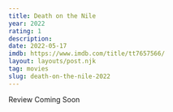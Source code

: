 ```yaml
---
title: Death on the Nile
year: 2022
rating: 1
description: 
date: 2022-05-17
imdb: https://www.imdb.com/title/tt7657566/
layout: layouts/post.njk
tag: movies
slug: death-on-the-nile-2022
---
```


Review Coming Soon
